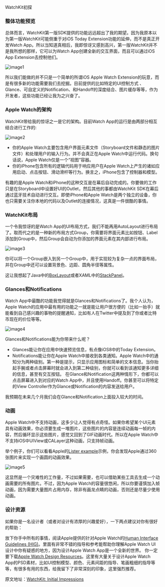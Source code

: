 WatchKit初探

### 整体功能预览

总体而言，WatchKit第一版SDK提供的功能远远超出了我的期望。因为我原本以为第一版WatchKit可能侧重于对iOS Today Extension功能的延伸，而不是真正开发Watch App。所以当知道真相后，我即惊讶又感到高兴，第一版WatchKit并不是我所想的那样，它可以为Watch App创建全新的交互界面，而且可以通过iOS App Extension去控制他们。

![image1](/resource/image/2014-11-20-watchkit-initial-impressions/1.jpg)

所以我们能做的并不只是一个简单的所谓iOS Apple Watch Extension的玩意，而是有很多新的功能需要我们去挖掘。目前提供的比如特定的UI控制方式 、Glance、可自定义的Notification、和Handoff的深度结合、图片缓存等等，作为开发者，这些功能已经让我为之兴奋了。

<!-- more -->

### Apple Watch的架构

WatchKit带给我的惊讶之一是它的架构。目前Watch App的运行是由两部分相互结合进行工作的:

![image2](/resource/image/2014-11-20-watchkit-initial-impressions/2.jpg)

* 你的Apple Watch主要包含用户界面元素文件（Storyboard文件和静态的图片文件）和处理用户的输入行为。并不会真正在Apple Watch中运行代码。换句话说，Apple Watch仅是一个“视图”容器。
* 你的iPhone包含所有的逻辑代码用于响应用户在Apple Watch上产生的诸如应用启动、点击按钮、滑动滑杆等行为。换言之，iPhone包含了控制器和模型。

有趣的是Apple Watch和iPhone的这种交互是在幕后自动完成的。你要做的工作只是在Storyboard中设置好UI的Outlet，然后其他的事都由WatchKit SDK在幕后通过蓝牙技术自动进行交互。即使iPhone和Apple Watch是两个独立的设备，你也只需要关注你本地的代码以及Outlet的连接情况，这真是一件很酷的事情。

### WatchKit布局

一个令我惊讶的是Watch App的UI布局方式，我们不能再用AutoLayout进行布局了。取而代之的是一种新的布局方式Group，你需要将界面元素比如按钮、Label添加到Group中，然后Group会自动为你添加的界面元素在其内部进行布局。

![image3](/resource/image/2014-11-20-watchkit-initial-impressions/3.jpg)

你可以将一个Group嵌入到另一个Group中，用于实现较为复杂一点的界面布局，并在Group中还可以设置背景色、边距、圆角半径等属性。

这让我想起了Java中的[BoxLayout](https://docs.oracle.com/javase/tutorial/uiswing/layout/visual.html)或者XAML中的[StackPanel](http://msdn.microsoft.com/en-us/library/ms754152.aspx)。

### Glances和Notifications

Watch App中最酷的功能我觉得就是Glances和Notifications了。我个人认为，Apple Watch的应用中最有用的功能之一就是能让用户很方便的（比如一抬手）就能看到自己感兴趣的事物的提醒通知，比如有人在Twitter中提及到了你或者比特币现在的价位等等。

![image4](/resource/image/2014-11-20-watchkit-initial-impressions/4.jpg)

Glances和Notifications能为你带来什么呢？

* Glances能让你在应用中快速预览信息，有点像iOS8中的Today Extension。
* Notifications能让你在Apple Watch中接收到各类通知。Apple Watch中的通知分为两种级别。第一种是提示，只显示应用图标和简单的文本信息。当你抬起手腕或者点击屏幕时就会进入到第二种级别，你就可以看到该通知更多详细的信息，甚至有交互按钮。
在Glance和Notification这两种情形下，你都可以点击屏幕进入到对应的Watch App中，并且使用Handoff。你甚至可以将特定的View Controller作为Glance或Notification的内容发送给用户。

我预期在未来几个月我们会在Glance和Notification上面投入较大的时间。

### 动画

Apple Watch中不支持动画，这多少让人觉得有点奇怪。如果你希望某个UI元素具有动画效果，你必须要生成一堆图片，这些图片的内容是连续动画每一帧的内容，然后循环显示这些图片，感觉又回到了GIF动画时代。所以在Apple Watch中不支持iOS中UIView或CALayer这种动画，只支持帧动画。

举个例子，你们可以看看Apple的[Lister example](https://developer.apple.com/library/prerelease/ios/samplecode/Lister/Introduction/Intro.html)示例，你会发现Apple通过360张图片来实现一个画圆的动画效果。

![image5](/resource/image/2014-11-20-watchkit-initial-impressions/5.jpg)

这显然是一个灾难性的工作量，不过如果需要，也可以借助某些工具去生成一个动画需要的所有图片。不过，因为Apple Watch的容量很悠闲，所以你要谨慎加入帧动画，因为需要大量图片占用内存，除非有画龙点睛的动画，否则还是尽量少使用动画。

### 设计资源

如果你是一名设计者（或者对设计有浓厚的兴趣爱好），一下两点建议对你有很好的帮助：

放下你手中所有的事情，阅读Apple提供的针对Apple Watch的[Human Interface Guidelines (HIG)](https://developer.apple.com/library/prerelease/ios/documentation/UserExperience/Conceptual/WatchHumanInterfaceGuidelines/index.html)。里面有非常不错的指导和参考能帮助你理解Apple Watch UI设计中你有疑惑的地方，因为设计Apple Watch App是一个全新的世界。
你一定要下载[Apple Watch Design Resources](https://developer.apple.com/watchkit/#agreement)。这里有大量关于设计Apple Watch App的PSD素材，比如UI控制模型、颜色、元素间距的指导、笔画粗细的指导等等，有很多有用的东西，给我留下了非常深刻的印象，这里强烈推荐。

原文地址：[WatchKit: Initial Impressions](http://www.raywenderlich.com/89473/watchkit-initial-impressions)





